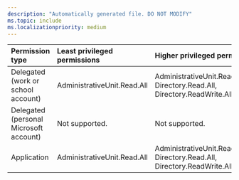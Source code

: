 ```yaml
---
description: "Automatically generated file. DO NOT MODIFY"
ms.topic: include
ms.localizationpriority: medium
---
```


|Permission type|Least privileged permissions|Higher privileged permissions|
|:---|:---|:---|
|Delegated (work or school account)|AdministrativeUnit.Read.All|AdministrativeUnit.ReadWrite.All, Directory.Read.All, Directory.ReadWrite.All|
|Delegated (personal Microsoft account)|Not supported.|Not supported.|
|Application|AdministrativeUnit.Read.All|AdministrativeUnit.ReadWrite.All, Directory.Read.All, Directory.ReadWrite.All|

